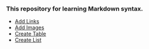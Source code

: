 ### This repository for learning Markdown syntax.

- [Add Links](https://github.com/Zannatul-Naim/README-Template/blob/main/Markdown-Learning/links.md)
- [Add Images](https://github.com/Zannatul-Naim/README-Template/blob/main/Markdown-Learning/images.md)
- [Create Table](https://github.com/Zannatul-Naim/README-Template/blob/main/Markdown-Learning/table.md)
- [Create List](https://github.com/Zannatul-Naim/README-Template/blob/main/Markdown-Learning/lists.md)
